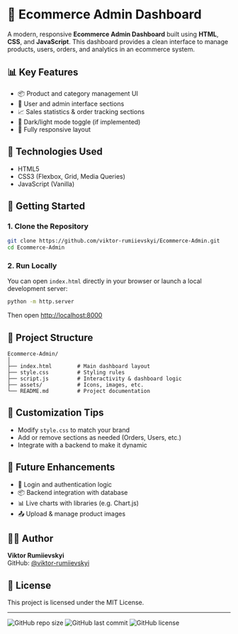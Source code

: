 
# 🛒 Ecommerce Admin Dashboard

A modern, responsive **Ecommerce Admin Dashboard** built using **HTML**, **CSS**, and **JavaScript**. This dashboard provides a clean interface to manage products, users, orders, and analytics in an ecommerce system.

## 📊 Key Features

- 📦 Product and category management UI
- 👥 User and admin interface sections
- 📈 Sales statistics & order tracking sections
- 🌙 Dark/light mode toggle (if implemented)
- 📱 Fully responsive layout

## 💼 Technologies Used

- HTML5
- CSS3 (Flexbox, Grid, Media Queries)
- JavaScript (Vanilla)

## 🚀 Getting Started

### 1. Clone the Repository

```bash
git clone https://github.com/viktor-rumiievskyi/Ecommerce-Admin.git
cd Ecommerce-Admin
```

### 2. Run Locally

You can open `index.html` directly in your browser or launch a local development server:

```bash
python -m http.server
```

Then open [http://localhost:8000](http://localhost:8000)

## 📁 Project Structure

```
Ecommerce-Admin/
│
├── index.html        # Main dashboard layout
├── style.css         # Styling rules
├── script.js         # Interactivity & dashboard logic
├── assets/           # Icons, images, etc.
└── README.md         # Project documentation
```

## 🧩 Customization Tips

- Modify `style.css` to match your brand
- Add or remove sections as needed (Orders, Users, etc.)
- Integrate with a backend to make it dynamic

## 🔮 Future Enhancements

- 🔐 Login and authentication logic
- 📦 Backend integration with database
- 📊 Live charts with libraries (e.g. Chart.js)
- 📤 Upload & manage product images

## 👨‍💻 Author

**Viktor Rumiievskyi**  
GitHub: [@viktor-rumiievskyi](https://github.com/viktor-rumiievskyi)

## 📄 License

This project is licensed under the MIT License.

---

![GitHub repo size](https://img.shields.io/github/repo-size/viktor-rumiievskyi/Ecommerce-Admin)
![GitHub last commit](https://img.shields.io/github/last-commit/viktor-rumiievskyi/Ecommerce-Admin)
![GitHub license](https://img.shields.io/github/license/viktor-rumiievskyi/Ecommerce-Admin)
